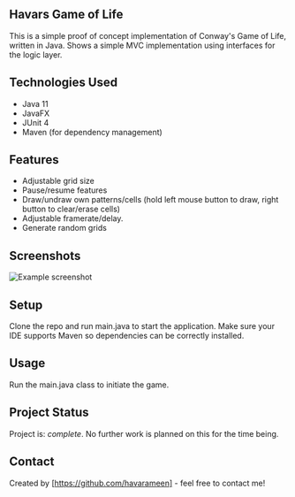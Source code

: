 ## Havars Game of Life
This is a simple proof of concept implementation of Conway's Game of Life, written in Java. Shows a simple MVC implementation using interfaces for the logic layer.

## Technologies Used
- Java 11
- JavaFX
- JUnit 4
- Maven (for dependency management)

## Features
- Adjustable grid size
- Pause/resume features
- Draw/undraw own patterns/cells (hold left mouse button to draw, right button to clear/erase cells)
- Adjustable framerate/delay.
- Generate random grids

## Screenshots
![Example screenshot](https://user-images.githubusercontent.com/26072135/228055566-b02a811f-dcb5-4173-84ea-fa4fd9d4569b.png)
<!-- If you have screenshots you'd like to share, include them here. -->

## Setup
Clone the repo and run main.java to start the application. Make sure your IDE supports Maven so dependencies can be correctly installed.

## Usage
Run the main.java class to initiate the game. 

## Project Status
Project is: _complete_. No further work is planned on this for the time being. 

## Contact
Created by [https://github.com/havarameen] - feel free to contact me!
